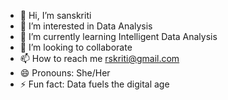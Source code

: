 - 👋 Hi, I’m sanskriti
- 👀 I’m interested in Data Analysis
- 🌱 I’m currently learning Intelligent Data Analysis
- 💞️ I’m looking to collaborate 
- 📫 How to reach me rskriti@gmail.com
- 😄 Pronouns: She/Her
- ⚡ Fun fact: Data fuels the digital age

<!---
sanskriti-28DA/sanskriti-28DA is a ✨ special ✨ repository because its `README.md` (this file) appears on your GitHub profile.
You can click the Preview link to take a look at your changes.
--->

